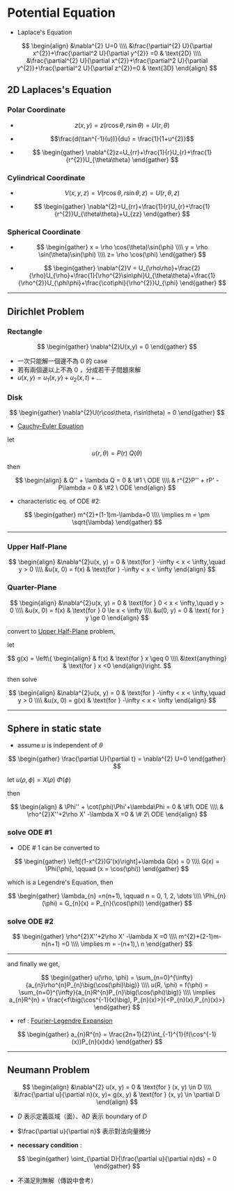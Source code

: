 # Potential Equation

- Laplace's Equation

$$
\begin{align}
&\nabla^{2} U=0
\\\\
&\frac{\partial^{2} U}{\partial x^{2}}+\frac{\partial^2 U}{\partial y^{2}} =0 & \text{2D}
\\\\
&\frac{\partial^{2} U}{\partial x^{2}}+\frac{\partial^2 U}{\partial y^{2}}+\frac{\partial^2 U}{\partial z^{2}}=0 & \text{3D}
\end{align}
$$


## 2D Laplaces's Equation

### Polar Coordinate

- $$z(x, y) = z(r\cos{\theta}, r\sin{\theta})=U(r, \theta)$$

 - $$\frac{d(\tan^{-1}(u))}{du} = \frac{1}{1+u^{2}}$$


- $$
\begin{gather}
\nabla^{2}z=U_{rr}+\frac{1}{r}U_{r}+\frac{1}{r^{2}}U_{\theta\theta}
\end{gather}
$$

### Cylindrical Coordinate

- $$V(x, y, z) = V(r\cos{\theta}, r\sin{\theta}, z) = U(r, \theta, z)$$

- $$
\begin{gather}
\nabla^{2}=U_{rr}+\frac{1}{r}U_{r}+\frac{1}{r^{2}}U_{\theta\theta}+U_{zz}
\end{gather}
$$


### Spherical Coordinate

- $$
\begin{gather}
x = \rho \cos(\theta)\sin(\phi)
\\\\
y = \rho \sin(\theta)\sin(\phi)
\\\\
z= \rho \cos(\phi)
\end{gather}
$$


- $$
\begin{gather}
\nabla^{2}V = U_{\rho\rho}+\frac{2}{\rho}U_{\rho}+\frac{1}{\rho^{2}\sin\phi}U_{\theta\theta}+\frac{1}{\rho^{2}}U_{\phi\phi}+\frac{\cot\phi}{\rho^{2}}U_{\phi}
\end{gather}
$$

---

## Dirichlet Problem

### Rectangle

$$
\begin{gather}
\nabla^{2}U(x,y) = 0
\end{gather}
$$

- 一次只能解一個邊不為 0 的 case
- 若有兩個邊以上不為 0 ，分成若干子問題來解
- $u(x, y) = u_{1}(x, y) + u_{2}(x, t) + \dots$


### Disk

$$
\begin{gather}
\nabla^{2}U(r\cos\theta, r\sin\theta) = 0
\end{gather}
$$

- [Cauchy-Euler Equation](Higher%20Order%20DE.md#Cauchy-Euler+Equation#Solution+to+2nd+Order)


let

$$u(r, \theta) = P(r)\ Q(\theta)$$

then

$$
\begin{align}
& Q'' + \lambda Q = 0 & \#1 \ ODE
\\\\
& r^{2}P'' + rP' - P\lambda = 0 & \#2 \ ODE
\end{align}
$$

- characteristic eq. of ODE \#2:

$$
\begin{gather}
m^{2}+(1-1)m-\lambda=0
\\\\
\implies m = \pm \sqrt{\lambda}
\end{gather}
$$


---

### Upper Half-Plane

$$
\begin{align}
&\nabla^{2}u(x, y) = 0 & \text{for } -\infty < x < \infty,\quad y > 0
\\\\
&u(x, 0) = f(x) & \text{for } -\infty < x < \infty
\end{align}
$$

### Quarter-Plane

$$
\begin{align}
&\nabla^{2}u(x, y) = 0 & \text{for } 0 < x < \infty,\quad y > 0
\\\\
&u(x, 0) = f(x) & \text{for } 0 \le x < \infty
\\\\
&u(0, y) = 0 &  \text{ for } y \ge 0
 \end{align}
$$

convert to [Upper Half-Plane](#Upper%20Half-Plane) problem, 

let

$$
g(x) = \left\{
\begin{align}
& f(x) & \text{for } x \geq 0
\\\\
&\text{anything} & \text{for } x <0
\end{align}\right.
$$

then solve


$$
\begin{align}
&\nabla^{2}u(x, y) = 0 & \text{for } -\infty < x < \infty,\quad y > 0
\\\\
&u(x, 0) = g(x) & \text{for } -\infty < x < \infty
\end{align}
$$

---

## Sphere in static state

- assume $u$ is independent of $\theta$

$$
\begin{gather}
\frac{\partial U}{\partial t}
= \nabla^{2} U=0
\end{gather}
$$

let $u(\rho, \phi) = X(\rho)\ \Phi(\phi)$

then

$$
\begin{align}
& \Phi'' + \cot(\phi)\Phi'+\lambda\Phi = 0 & \#1\  ODE
\\\\
& \rho^{2}X''+2\rho X' -\lambda X =0 & \# 2\  ODE
\end{align}
$$

### solve ODE #1

- ODE \# 1 can be converted to 

$$
\begin{gather}
\left[(1-x^{2})G'(x)\right]+\lambda G(x) = 0
\\\\
G(x) = \Phi(\phi), \qquad (x =  \cos(\phi))
\end{gather}
$$

which is a Legendre's Equation, then

$$
\begin{gather}
\lambda_{n} =n(n+1), \qquad n = 0, 1, 2, \dots
\\\\
\Phi_{n}(\phi) = G_{n}(x) = P_{n}(\cos(\phi))
\end{gather}
$$


### solve ODE #2

$$
\begin{gather}
\rho^{2}X''+2\rho X' -\lambda X =0
\\\\
m^{2}+(2-1)m- n(n+1) =0
\\\\
\implies m = -(n+1),\  n 
\end{gather}
$$

---

and finally we get,

$$
\begin{gather}
u(\rho, \phi) = \sum_{n=0}^{\infty}{a_{n}\rho^{n}P_{n}\big(\cos(\phi)\big)}
\\\\
u(R, \phi) = f(\phi) = \sum_{n=0}^{\infty}{a_{n}R^{n}P_{n}\big(\cos(\phi)\big)}
\\\\
\implies a_{n}R^{n} = \frac{<f\big(\cos^{-1}(x)\big), P_{n}(x)>}{<P_{n}(x),P_{n}(x)>}
\end{gather}
$$

- ref : [Fourier-Legendre Expansion](Special%20Functions#Fourier-Legendre%20Expansion)

$$
\begin{gather}
a_{n}R^{n} = \frac{2n+1}{2}\int_{-1}^{1}{f(\cos^{-1}(x))P_{n}(x)dx}
\end{gather}
$$

---

## Neumann Problem

$$
\begin{align}
&\nabla^{2} u(x, y) = 0 & \text{for } (x, y) \in D
\\\\
&\frac{\partial u}{\partial n}(x, y)= g(x, y) & \text{for } (x, y) \in \partial D
\end{align}
$$

- $D$ 表示定義區域（面）、$\partial D$ 表示 boundary of $D$
- $\frac{\partial u}{\partial n}$ 表示對法向量微分

- **necessary condition** : 

$$
\begin{gather}
\oint_{\partial D}{\frac{\partial u}{\partial n}ds} = 0
\end{gather}
$$

- 不滿足則無解（傳說中會考）


